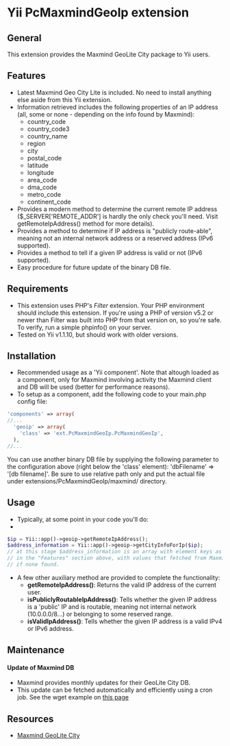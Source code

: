 # Yii PcMaxmindGeoIp extension

## General

This extension provides the Maxmind GeoLite City package to Yii users.

## Features

- Latest Maxmind Geo City Lite is included. No need to install anything else aside from this Yii extension.
- Information retrieved includes the following properties of an IP address (all, some or none - depending on the info found by Maxmind):
  - country_code
  - country_code3
  - country_name
  - region
  - city
  - postal_code
  - latitude
  - longitude
  - area_code
  - dma_code
  - metro_code
  - continent_code
- Provides a modern method to determine the current remote IP address ($_SERVER['REMOTE_ADDR'] is hardly the only check you'll need. Visit getRemoteIpAddress() method for more details).
- Provides a method to determine if IP address is "publicly route-able", meaning not an internal network address or a reserved address (IPv6 supported).
- Provides a method to tell if a given IP address is valid or not (IPv6 supported).
- Easy procedure for future update of the binary DB file.


## Requirements

- This extension uses PHP's _Filter_ extension. Your PHP environment should include this extension. If you're using a PHP of version v5.2 or newer than Filter was built into PHP from that version on, so you're safe. To verify, run a simple phpinfo() on your server. 
- Tested on Yii v1.1.10, but should work with older versions.

## Installation

- Recommended usage as a 'Yii component'. Note that altough loaded as a component, only for Maxmind involving activity the Maxmind client and DB will be used (better for performance reasons). 
- To setup as a component, add the following code to your main.php config file:

~~~php
'components' => array(
//...
  'geoip' => array(
    'class' => 'ext.PcMaxmindGeoIp.PcMaxmindGeoIp',
  ),
//...
~~~

You can use another binary DB file by supplying the following parameter to the configuration above (right below the 'class' element): 'dbFilename' => '[db filename]'. Be sure to use relative path only and put the actual file under extensions/PcMaxmindGeoIp/maxmind/ directory.

## Usage

- Typically, at some point in your code you'll do:
- 
~~~php
$ip = Yii::app()->geoip->getRemoteIpAddress();
$address_information = Yii::app()->geoip->getCityInfoForIp($ip);
// at this stage $address_information is an array with element keys as noted 
// in the "Features" section above, with values that fetched from Maxmind or false 
// if none found.
~~~

- A few other auxiliary method are provided to complete the functionality:
  - **getRemoteIpAddress()**: Returns the valid IP address of the current user.
  - **isPubliclyRoutableIpAddress()**: Tells whether the given IP address is a 'public' IP and is routable, meaning not internal network (10.0.0.0/8...) or belonging to some reserved range.
  - **isValidIpAddress()**: Tells whether the given IP address is a valid IPv4 or IPv6 address.


## Maintenance

#### Update of Maxmind DB

- Maxmind provides monthly updates for their GeoLite City DB. 
- This update can be fetched automatically and efficiently using a cron job. See the wget example on [this page](http://www.maxmind.com/app/installation?city=1)

## Resources

- [Maxmind GeoLite City](http://www.maxmind.com/app/geolite)
